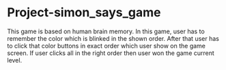 # Project-simon_says_game
This game is based on human brain memory.
In this game, user has to remember the color which is blinked in the shown order.
After that user has to click that color buttons in exact order which user show on the game screen.
If user clicks all in the right order then user won the game current level.
